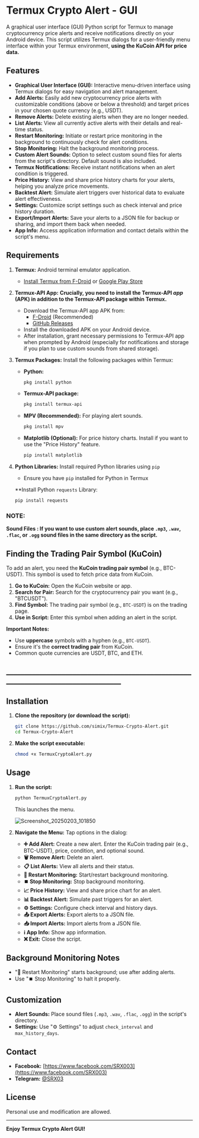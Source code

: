 # Termux Crypto Alert - GUI

A graphical user interface (GUI) Python script for Termux to manage cryptocurrency price alerts and receive notifications directly on your Android device. This script utilizes Termux dialogs for a user-friendly menu interface within your Termux environment, **using the KuCoin API for price data.**

## Features

*   **Graphical User Interface (GUI):**  Interactive menu-driven interface using Termux dialogs for easy navigation and alert management.
*   **Add Alerts:** Easily add new cryptocurrency price alerts with customizable conditions (above or below a threshold) and target prices in your chosen quote currency (e.g., USDT).
*   **Remove Alerts:** Delete existing alerts when they are no longer needed.
*   **List Alerts:** View all currently active alerts with their details and real-time status.
*   **Restart Monitoring:**  Initiate or restart price monitoring in the background to continuously check for alert conditions.
*   **Stop Monitoring:** Halt the background monitoring process.
*   **Custom Alert Sounds:** Option to select custom sound files for alerts from the script's directory. Default sound is also included.
*   **Termux Notifications:** Receive instant notifications when an alert condition is triggered.
*   **Price History:** View and share price history charts for your alerts, helping you analyze price movements.
*   **Backtest Alert:** Simulate alert triggers over historical data to evaluate alert effectiveness.
*   **Settings:** Customize script settings such as check interval and price history duration.
*   **Export/Import Alerts:** Save your alerts to a JSON file for backup or sharing, and import them back when needed.
*   **App Info:** Access application information and contact details within the script's menu.

## Requirements

1.  **Termux:** Android terminal emulator application.
    *   [Install Termux from F-Droid](https://f-droid.org/en/packages/com.termux/) or [Google Play Store](https://play.google.com/store/apps/details?id=com.termux)

2.  **Termux-API App:**  **Crucially, you need to install the Termux-API *app* (APK) in addition to the Termux-API package within Termux.**
    *   Download the Termux-API app APK from:
        *   [F-Droid](https://f-droid.org/en/packages/com.termux.api/) (Recommended)
        *   [GitHub Releases](https://github.com/termux/termux-api/releases)
    *   Install the downloaded APK on your Android device.
    *   After installation, grant necessary permissions to Termux-API app when prompted by Android (especially for notifications and storage if you plan to use custom sounds from shared storage).

3.  **Termux Packages:** Install the following packages within Termux:
    *   **Python:**
        ```bash
        pkg install python
        ```
    *   **Termux-API package:**
        ```bash
        pkg install termux-api
        ```
    *   **MPV (Recommended):** For playing alert sounds.
        ```bash
        pkg install mpv
        ```
    *   **Matplotlib (Optional):** For price history charts. Install if you want to use the "Price History" feature.
        ```bash
        pip install matplotlib
        ```

4.  **Python Libraries:** Install required Python libraries using `pip`
    *   Ensure you have `pip` installed for Python in Termux

    **Install Python `requests` Library:
    ```bash
    pip install requests
    ```

### NOTE:
 **Sound Files : If you want to use custom alert sounds, place `.mp3`, `.wav`, `.flac`, or `.ogg` sound files in the same directory as the script.**

## Finding the Trading Pair Symbol (KuCoin)

To add an alert, you need the **KuCoin trading pair symbol** (e.g., BTC-USDT). This symbol is used to fetch price data from KuCoin.

1.  **Go to KuCoin:** Open the KuCoin website or app.
2.  **Search for Pair:** Search for the cryptocurrency pair you want (e.g., "BTCUSDT").
3.  **Find Symbol:** The trading pair symbol (e.g., `BTC-USDT`) is on the trading page.
4.  **Use in Script:** Enter this symbol when adding an alert in the script.

**Important Notes:**

*   Use **uppercase** symbols with a hyphen (e.g., `BTC-USDT`).
*   Ensure it's the **correct trading pair** from KuCoin.
*   Common quote currencies are USDT, BTC, and ETH.

## _________________________________________________________________________________


## Installation

1.  **Clone the repository (or download the script):**
    ```bash
    git clone https://github.com/simix/Termux-Crypto-Alert.git
    cd Termux-Crypto-Alert
    ```

2.  **Make the script executable:**
    ```bash
    chmod +x TermuxCryptoAlert.py
    ```

## Usage

1.  **Run the script:**
    ```bash
    python TermuxCryptoAlert.py
    ```
    This launches the menu.

    ![Screenshot_20250203_101850](https://github.com/user-attachments/assets/e2ab3b75-dad0-4b29-adfb-f279eded21bb)



2.  **Navigate the Menu:** Tap options in the dialog:

    *   **➕ Add Alert:** Create a new alert. Enter the KuCoin trading pair (e.g., BTC-USDT), price, condition, and optional sound.
    *   **🗑️ Remove Alert:** Delete an alert.
    *   **📋 List Alerts:** View all alerts and their status.
    *   **🔄 Restart Monitoring:** Start/restart background monitoring.
    *   **⏹️ Stop Monitoring:** Stop background monitoring.
    *   **📈 Price History:** View and share price chart for an alert.
    *   **📊 Backtest Alert:** Simulate past triggers for an alert.
    *   **⚙️ Settings:** Configure check interval and history days.
    *   **📤 Export Alerts:** Export alerts to a JSON file.
    *   **📥 Import Alerts:** Import alerts from a JSON file.
    *   **ℹ️ App Info:** Show app information.
    *   **❌ Exit:** Close the script.

## Background Monitoring Notes

*   "🔄 Restart Monitoring" starts background; use after adding alerts.
*   Use "⏹️ Stop Monitoring" to halt it properly.

## Customization

*   **Alert Sounds:** Place sound files (`.mp3`, `.wav`, `.flac`, `.ogg`) in the script's directory.
*   **Settings:** Use "⚙️ Settings" to adjust `check_interval` and `max_history_days`.

## Contact

*   **Facebook:** [https://www.facebook.com/SRX003](https://www.facebook.com/SRX003)
*   **Telegram:** [@SRX03](https://t.me/SRX03)

## License

Personal use and modification are allowed.

---

**Enjoy Termux Crypto Alert GUI!**
